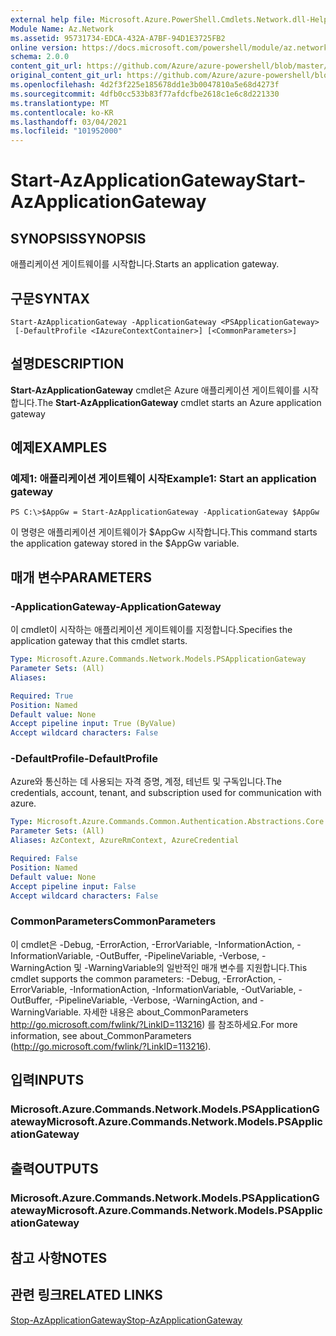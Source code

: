 ```yaml
---
external help file: Microsoft.Azure.PowerShell.Cmdlets.Network.dll-Help.xml
Module Name: Az.Network
ms.assetid: 95731734-EDCA-432A-A7BF-94D1E3725FB2
online version: https://docs.microsoft.com/powershell/module/az.network/start-azapplicationgateway
schema: 2.0.0
content_git_url: https://github.com/Azure/azure-powershell/blob/master/src/Network/Network/help/Start-AzApplicationGateway.md
original_content_git_url: https://github.com/Azure/azure-powershell/blob/master/src/Network/Network/help/Start-AzApplicationGateway.md
ms.openlocfilehash: 4d2f3f225e185678dd1e3b0047810a5e68d4273f
ms.sourcegitcommit: 4dfb0cc533b83f77afdcfbe2618c1e6c8d221330
ms.translationtype: MT
ms.contentlocale: ko-KR
ms.lasthandoff: 03/04/2021
ms.locfileid: "101952000"
---
```

# <span data-ttu-id="84ce3-101">Start-AzApplicationGateway</span><span class="sxs-lookup"><span data-stu-id="84ce3-101">Start-AzApplicationGateway</span></span>

## <span data-ttu-id="84ce3-102">SYNOPSIS</span><span class="sxs-lookup"><span data-stu-id="84ce3-102">SYNOPSIS</span></span>
<span data-ttu-id="84ce3-103">애플리케이션 게이트웨이를 시작합니다.</span><span class="sxs-lookup"><span data-stu-id="84ce3-103">Starts an application gateway.</span></span>

## <span data-ttu-id="84ce3-104">구문</span><span class="sxs-lookup"><span data-stu-id="84ce3-104">SYNTAX</span></span>

```
Start-AzApplicationGateway -ApplicationGateway <PSApplicationGateway>
 [-DefaultProfile <IAzureContextContainer>] [<CommonParameters>]
```

## <span data-ttu-id="84ce3-105">설명</span><span class="sxs-lookup"><span data-stu-id="84ce3-105">DESCRIPTION</span></span>
<span data-ttu-id="84ce3-106">**Start-AzApplicationGateway** cmdlet은 Azure 애플리케이션 게이트웨이를 시작합니다.</span><span class="sxs-lookup"><span data-stu-id="84ce3-106">The **Start-AzApplicationGateway** cmdlet starts an Azure application gateway</span></span>

## <span data-ttu-id="84ce3-107">예제</span><span class="sxs-lookup"><span data-stu-id="84ce3-107">EXAMPLES</span></span>

### <span data-ttu-id="84ce3-108">예제1: 애플리케이션 게이트웨이 시작</span><span class="sxs-lookup"><span data-stu-id="84ce3-108">Example1: Start an application gateway</span></span>
```
PS C:\>$AppGw = Start-AzApplicationGateway -ApplicationGateway $AppGw
```

<span data-ttu-id="84ce3-109">이 명령은 애플리케이션 게이트웨이가 $AppGw 시작합니다.</span><span class="sxs-lookup"><span data-stu-id="84ce3-109">This command starts the application gateway stored in the $AppGw variable.</span></span>

## <span data-ttu-id="84ce3-110">매개 변수</span><span class="sxs-lookup"><span data-stu-id="84ce3-110">PARAMETERS</span></span>

### <span data-ttu-id="84ce3-111">-ApplicationGateway</span><span class="sxs-lookup"><span data-stu-id="84ce3-111">-ApplicationGateway</span></span>
<span data-ttu-id="84ce3-112">이 cmdlet이 시작하는 애플리케이션 게이트웨이를 지정합니다.</span><span class="sxs-lookup"><span data-stu-id="84ce3-112">Specifies the application gateway that this cmdlet starts.</span></span>

```yaml
Type: Microsoft.Azure.Commands.Network.Models.PSApplicationGateway
Parameter Sets: (All)
Aliases:

Required: True
Position: Named
Default value: None
Accept pipeline input: True (ByValue)
Accept wildcard characters: False
```

### <span data-ttu-id="84ce3-113">-DefaultProfile</span><span class="sxs-lookup"><span data-stu-id="84ce3-113">-DefaultProfile</span></span>
<span data-ttu-id="84ce3-114">Azure와 통신하는 데 사용되는 자격 증명, 계정, 테넌트 및 구독입니다.</span><span class="sxs-lookup"><span data-stu-id="84ce3-114">The credentials, account, tenant, and subscription used for communication with azure.</span></span>

```yaml
Type: Microsoft.Azure.Commands.Common.Authentication.Abstractions.Core.IAzureContextContainer
Parameter Sets: (All)
Aliases: AzContext, AzureRmContext, AzureCredential

Required: False
Position: Named
Default value: None
Accept pipeline input: False
Accept wildcard characters: False
```

### <span data-ttu-id="84ce3-115">CommonParameters</span><span class="sxs-lookup"><span data-stu-id="84ce3-115">CommonParameters</span></span>
<span data-ttu-id="84ce3-116">이 cmdlet은 -Debug, -ErrorAction, -ErrorVariable, -InformationAction, -InformationVariable, -OutBuffer, -PipelineVariable, -Verbose, -WarningAction 및 -WarningVariable의 일반적인 매개 변수를 지원합니다.</span><span class="sxs-lookup"><span data-stu-id="84ce3-116">This cmdlet supports the common parameters: -Debug, -ErrorAction, -ErrorVariable, -InformationAction, -InformationVariable, -OutVariable, -OutBuffer, -PipelineVariable, -Verbose, -WarningAction, and -WarningVariable.</span></span> <span data-ttu-id="84ce3-117">자세한 내용은 about_CommonParameters http://go.microsoft.com/fwlink/?LinkID=113216) 를 참조하세요.</span><span class="sxs-lookup"><span data-stu-id="84ce3-117">For more information, see about_CommonParameters (http://go.microsoft.com/fwlink/?LinkID=113216).</span></span>

## <span data-ttu-id="84ce3-118">입력</span><span class="sxs-lookup"><span data-stu-id="84ce3-118">INPUTS</span></span>

### <span data-ttu-id="84ce3-119">Microsoft.Azure.Commands.Network.Models.PSApplicationGateway</span><span class="sxs-lookup"><span data-stu-id="84ce3-119">Microsoft.Azure.Commands.Network.Models.PSApplicationGateway</span></span>

## <span data-ttu-id="84ce3-120">출력</span><span class="sxs-lookup"><span data-stu-id="84ce3-120">OUTPUTS</span></span>

### <span data-ttu-id="84ce3-121">Microsoft.Azure.Commands.Network.Models.PSApplicationGateway</span><span class="sxs-lookup"><span data-stu-id="84ce3-121">Microsoft.Azure.Commands.Network.Models.PSApplicationGateway</span></span>

## <span data-ttu-id="84ce3-122">참고 사항</span><span class="sxs-lookup"><span data-stu-id="84ce3-122">NOTES</span></span>

## <span data-ttu-id="84ce3-123">관련 링크</span><span class="sxs-lookup"><span data-stu-id="84ce3-123">RELATED LINKS</span></span>

[<span data-ttu-id="84ce3-124">Stop-AzApplicationGateway</span><span class="sxs-lookup"><span data-stu-id="84ce3-124">Stop-AzApplicationGateway</span></span>](./Stop-AzApplicationGateway.md)


